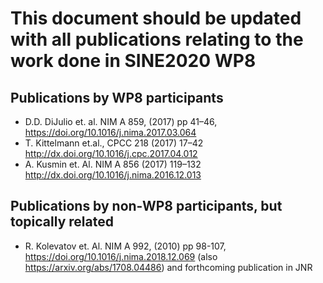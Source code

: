 # This document should be updated with all publications relating to the work done in SINE2020 WP8


## Publications by WP8 participants ##
* D.D. DiJulio et. al. NIM A 859, (2017) pp 41–46, https://doi.org/10.1016/j.nima.2017.03.064                   
* T. Kittelmann et.al., CPCC 218 (2017) 17–42 http://dx.doi.org/10.1016/j.cpc.2017.04.012
* A. Kusmin et. Al.  NIM A  856 (2017) 119–132 http://dx.doi.org/10.1016/j.nima.2016.12.013

## Publications by non-WP8 participants, but topically related ##
* R. Kolevatov et. Al. NIM A 992, (2010) pp 98-107, https://doi.org/10.1016/j.nima.2018.12.069 (also https://arxiv.org/abs/1708.04486) and forthcoming publication in JNR
